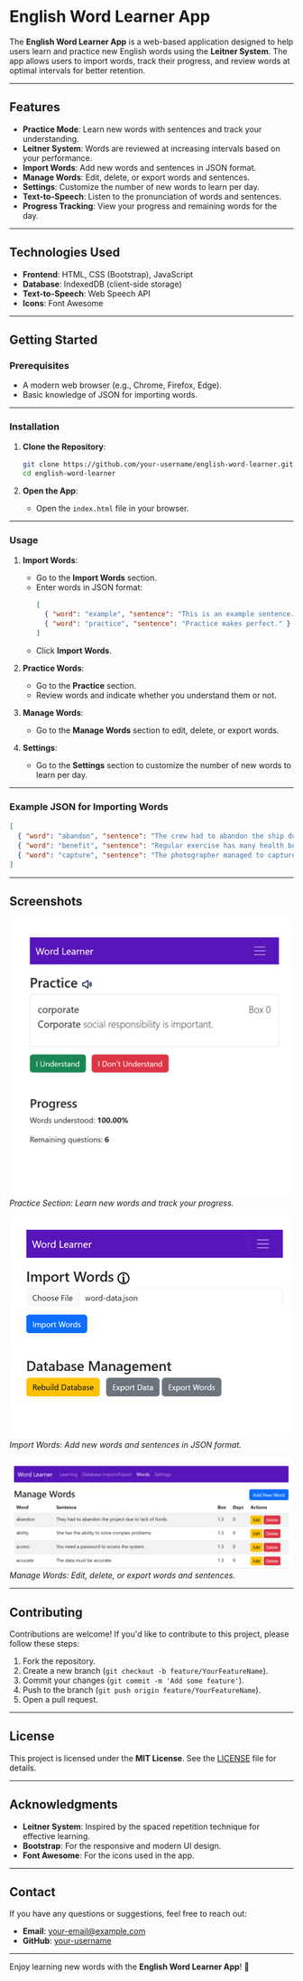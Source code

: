 # English Word Learner App

The **English Word Learner App** is a web-based application designed to help users learn and practice new English words using the **Leitner System**. The app allows users to import words, track their progress, and review words at optimal intervals for better retention.

---

## Features

- **Practice Mode**: Learn new words with sentences and track your understanding.
- **Leitner System**: Words are reviewed at increasing intervals based on your performance.
- **Import Words**: Add new words and sentences in JSON format.
- **Manage Words**: Edit, delete, or export words and sentences.
- **Settings**: Customize the number of new words to learn per day.
- **Text-to-Speech**: Listen to the pronunciation of words and sentences.
- **Progress Tracking**: View your progress and remaining words for the day.

---

## Technologies Used

- **Frontend**: HTML, CSS (Bootstrap), JavaScript
- **Database**: IndexedDB (client-side storage)
- **Text-to-Speech**: Web Speech API
- **Icons**: Font Awesome

---

## Getting Started

### Prerequisites

- A modern web browser (e.g., Chrome, Firefox, Edge).
- Basic knowledge of JSON for importing words.

---

### Installation

1. **Clone the Repository**:
   ```bash
   git clone https://github.com/your-username/english-word-learner.git
   cd english-word-learner
   ```

2. **Open the App**:
   - Open the `index.html` file in your browser.

---

### Usage

1. **Import Words**:
   - Go to the **Import Words** section.
   - Enter words in JSON format:
     ```json
     [
       { "word": "example", "sentence": "This is an example sentence." },
       { "word": "practice", "sentence": "Practice makes perfect." }
     ]
     ```
   - Click **Import Words**.

2. **Practice Words**:
   - Go to the **Practice** section.
   - Review words and indicate whether you understand them or not.

3. **Manage Words**:
   - Go to the **Manage Words** section to edit, delete, or export words.

4. **Settings**:
   - Go to the **Settings** section to customize the number of new words to learn per day.

---

### Example JSON for Importing Words

```json
[
  { "word": "abandon", "sentence": "The crew had to abandon the ship during the storm." },
  { "word": "benefit", "sentence": "Regular exercise has many health benefits." },
  { "word": "capture", "sentence": "The photographer managed to capture the sunset perfectly." }
]
```

---

## Screenshots

![Practice Section](screenshots/practice.png)  
*Practice Section: Learn new words and track your progress.*

![Import Words](screenshots/import.png)  
*Import Words: Add new words and sentences in JSON format.*

![Manage Words](screenshots/manage.png)  
*Manage Words: Edit, delete, or export words and sentences.*

---

## Contributing

Contributions are welcome! If you'd like to contribute to this project, please follow these steps:

1. Fork the repository.
2. Create a new branch (`git checkout -b feature/YourFeatureName`).
3. Commit your changes (`git commit -m 'Add some feature'`).
4. Push to the branch (`git push origin feature/YourFeatureName`).
5. Open a pull request.

---

## License

This project is licensed under the **MIT License**. See the [LICENSE](LICENSE) file for details.

---

## Acknowledgments

- **Leitner System**: Inspired by the spaced repetition technique for effective learning.
- **Bootstrap**: For the responsive and modern UI design.
- **Font Awesome**: For the icons used in the app.

---

## Contact

If you have any questions or suggestions, feel free to reach out:

- **Email**: your-email@example.com
- **GitHub**: [your-username](https://github.com/your-username)

---

Enjoy learning new words with the **English Word Learner App**! 🎉